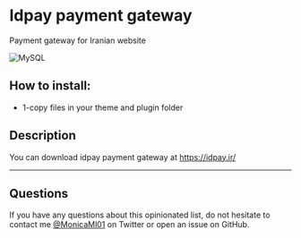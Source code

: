 # Idpay payment gateway

Payment gateway for Iranian website

![MySQL](https://img.shields.io/static/v1?label=%3CMySQL%3E&message=%3CDatabase%3E&color=red)


## How to install:

- 1-copy files in your theme and plugin folder

## Description

You can download idpay payment gateway at https://idpay.ir/

---

## Questions

If you have any questions about this opinionated list, do not hesitate to contact me [@MonicaMl01](https://twitter.com/MonicaMl01) on Twitter or open an issue on GitHub.
